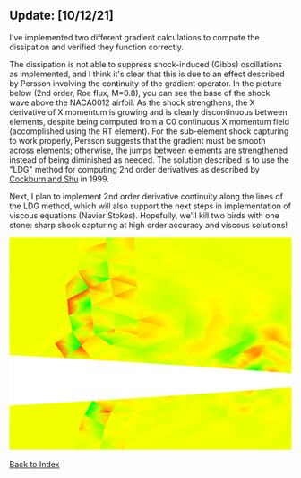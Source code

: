 ## Update: [10/12/21]
I've implemented two different gradient calculations to compute the dissipation and verified they function correctly.

The dissipation is not able to suppress shock-induced (Gibbs) oscillations as implemented, and I think it's clear that this is
due to an effect described by Persson involving the continuity of the gradient operator. In the picture below (2nd order, Roe
flux, M=0.8), you can see the base of the shock wave above the NACA0012 airfoil. As the shock strengthens, the X derivative of
X momentum is growing and is clearly discontinuous between elements, despite being computed from a C0 continuous X momentum
field (accomplished using the RT element). For the sub-element shock capturing to work properly, Persson suggests that the
gradient must be smooth across elements; otherwise, the jumps between elements are strengthened instead of being diminished as
needed. The solution described is to use the "LDG" method for computing 2nd order derivatives as described by [Cockburn and
Shu](../research/filters_and_flux_limiters/cockburn-shu-LDG-second-order-terms.pdf) in 1999.

Next, I plan to implement 2nd order derivative continuity along the lines of the LDG method, which will also support the next
steps in implementation of viscous equations (Navier Stokes). Hopefully, we'll kill two birds with one stone: sharp shock
capturing at high order accuracy and viscous solutions!

![](../images/discontinuous-gradient-in-shock.PNG)


[Back to Index](../CHANGELOG-2D.md)
